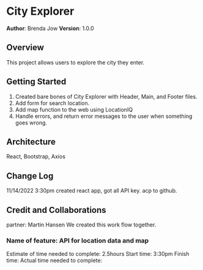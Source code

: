 # City Explorer

**Author**: Brenda Jow
**Version**: 1.0.0
<!-- (increment the patch/fix version number if you make more commits past your first submission) -->

## Overview

This project allows users to explore the city they enter.

## Getting Started

1. Created bare bones of City Explorer with Header, Main, and Footer files.
2. Add form for search location.
3. Add map function to the web using LocationIQ
4. Handle errors, and return error messages to the user when something goes wrong.

## Architecture

React, Bootstrap, Axios

## Change Log

11/14/2022 3:30pm created react app, got all API key. acp to github.

<!-- Use this area to document the iterative changes made to your application as each feature is successfully implemented. Use time stamps. Here's an example:

01-01-2001 4:59pm - Application now has a fully-functional express server, with a GET route for the location resource. -->

## Credit and Collaborations

partner: Martin Hansen
We created this work flow together.

### Name of feature: API for location data and map

Estimate of time needed to complete: 2.5hours
Start time: 3:30pm
Finish time:
Actual time needed to complete:
